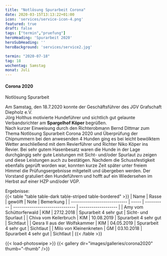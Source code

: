 ```yaml
---
title: "Notlösung Spurarbeit Corona"
date: 2020-03-15T13:13:22+01:00
icon: 'services/service-icon-4.png'
featured: true
draft: false
tags: ["termin","pruefung"]
heroHeading: 'Spurarbeit 2020'
heroSubHeading: ''
heroBackground: 'services/service2.jpg'

termin: "2020-07-18"
tag: 18
wochentag: Samstag
monat: Juli
---
```


####  Corona 2020
Notlösung Spurarbeit

Am Samstag, den 18.7.2020 konnte der Geschäftsführer des JGV Grafschaft Diepholz e.V.  
Jörg Holthus motivierte Hundeführer und sichtlich gut gelaunte Verbandsrichter am **Spargelhof Köper**
begrüßen.   
Nach kurzer Einweisung durch den Richterobmann Bernd Dittmar zum Thema Notlösung
Spurarbeit Corona 2020 und Überprüfung der Chipnummern bei den anwesenden 4 Hunden ging es
bei leicht bewölktem Wetter anschließend mit dem Revierführer und Richter Niko Köper ins Revier.
Bei sehr gutem Hasenbesatz waren die Hunde in der Lage durchgängig sehr gute Leistungen mit
Sicht- und/oder Spurlaut zu zeigen und diese Leistungen auch zu bestätigen. Nachdem die
Schussfestigkeit ebenfalls geprüft worden war, konnten kurze Zeit später unter freiem Himmel die
Prüfungsergebnisse mitgeteilt und übergeben werden.
Der Vorstand gratuliert den Hundeführern und hofft auf ein Wiedersehen im Herbst auf einer HZP
und/oder VGP.

Ergebnisse:  
{{< table "table table-dark table-striped table-bordered" >}}
 | Name                         | Rasse | gewölft    | Note                            | Bemerkung           |
 | ---------------------------- | ----- | ---------- | ------------------------------- | ------------------- |
 | Amy vom Schüttorferwald      | KlM   | 27.12.2018 | Spurarbeit 4 sehr gut           | Sicht- und Spurlaut |
 | Chiva vom Keilerbruch        | KlM   | 10.08.2019 | Spurarbeit 4 sehr gut           | Sichtlaut           |
 | Qesra II aus der Wolfskammer | KlM   | 04.05.2019 | Spurarbeit 4           sehr gut | Sichtlaut           |
 | Milo von Kleinenkneten       | GM    | 03.10.2018 | Spurarbeit 4           sehr gut | Sichtlaut           |
{{< /table >}}

{{< load-photoswipe >}}
{{< gallery dir="images/galleries/corona2020"  thumb="-thumb" />}}

